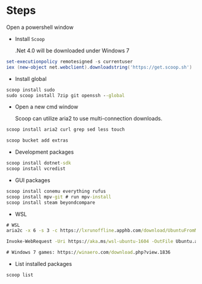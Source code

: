 # Steps

Open a powershell window

* Install `Scoop`

    .Net 4.0 will be downloaded under Windows 7

```ps1
set-executionpolicy remotesigned -s currentuser
iex (new-object net.webclient).downloadstring('https://get.scoop.sh')
```

* Install global

```cmd
scoop install sudo
sudo scoop install 7zip git openssh --global
```

* Open a new cmd window

    Scoop can utilize aria2 to use multi-connection downloads.

```cmd
scoop install aria2 curl grep sed less touch

scoop bucket add extras
```

* Development packages

```cmd
scoop install dotnet-sdk
scoop install vcredist
```

* GUI packages

```cmd
scoop install conemu everything rufus
scoop install mpv-git # run mpv-install
scoop install steam beyondcompare
```

* WSL

```bat
# WSL
aria2c -x 6 -s 3 -c https://lxrunoffline.apphb.com/download/UbuntuFromMS/14

Invoke-WebRequest -Uri https://aka.ms/wsl-ubuntu-1604 -OutFile Ubuntu.appx -UseBasicParsing

# Windows 7 games: https://winaero.com/download.php?view.1836
```

* List installed packages

```cmd
scoop list
```
